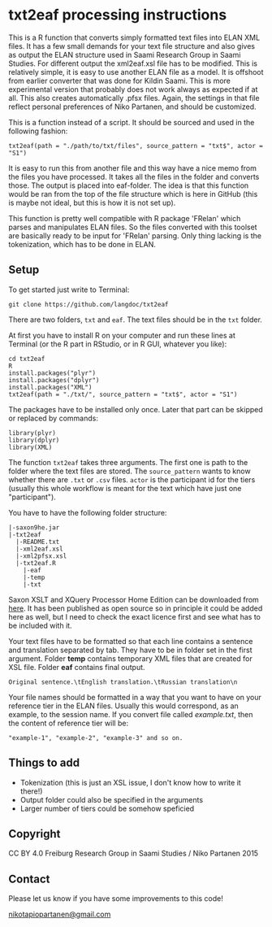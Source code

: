 # txt2eaf processing instructions

This is a R function that converts simply formatted text files into ELAN XML files. It has a few small demands for your text file structure and also gives as output the ELAN structure used in Saami Research Group in Saami Studies. For different output the xml2eaf.xsl file has to be modified. This is relatively simple, it is easy to use another ELAN file as a model. It is offshoot from earlier converter that was done for Kildin Saami. This is more experimental version that probably does not work always as expected if at all. This also creates automatically .pfsx files. Again, the settings in that file reflect personal preferences of Niko Partanen, and should be customized.

This is a function instead of a script. It should be sourced and used in the following fashion:

    txt2eaf(path = "./path/to/txt/files", source_pattern = "txt$", actor = "S1")

It is easy to run this from another file and this way have a nice memo from the files you have processed. It takes all the files in the folder and converts those. The output is placed into eaf-folder. The idea is that this function would be ran from the top of the file structure which is here in GitHub (this is maybe not ideal, but this is how it is not set up).

This function is pretty well compatible with R package 'FRelan' which parses and manipulates ELAN files. So the files converted with this toolset are basically ready to be input for 'FRelan' parsing. Only thing lacking is the tokenization, which has to be done in ELAN.

## Setup

To get started just write to Terminal:

    git clone https://github.com/langdoc/txt2eaf

There are two folders, `txt` and `eaf`. The text files should be in the `txt` folder.

At first you have to install R on your computer and run these lines at Terminal (or the R part in RStudio, or in R GUI, whatever you like):

    cd txt2eaf
    R
    install.packages("plyr")
    install.packages("dplyr")
    install.packages("XML")
    txt2eaf(path = "./txt/", source_pattern = "txt$", actor = "S1")

The packages have to be installed only once. Later that part can be skipped or replaced by commands:

    library(plyr)
    library(dplyr)
    library(XML)

The function `txt2eaf` takes three arguments. The first one is path to the folder where the text files are stored. The `source_pattern` wants to know whether there are `.txt` or `.csv` files. `actor` is the participant id for the tiers (usually this whole workflow is meant for the text which have just one "participant").

You have to have the following folder structure:

    |-saxon9he.jar
    |-txt2eaf
      |-README.txt
      |-xml2eaf.xsl
      |-xml2pfsx.xsl
      |-txt2eaf.R
        |-eaf
        |-temp
        |-txt

Saxon XSLT and XQuery Processor Home Edition can be downloaded from [here](http://sourceforge.net/projects/saxon/files/Saxon-HE/9.6/). It has been published as open source so in principle it could be added here as well, but I need to check the exact licence first and see what has to be included with it.

Your text files have to be formatted so that each line contains a sentence and translation separated by tab. They have to be in folder set in the first argument. Folder **temp** contains temporary XML files that are created for XSL file. Folder **eaf** contains final output.

    Original sentence.\tEnglish translation.\tRussian translation\n

Your file names should be formatted in a way that you want to have on your reference tier in the ELAN files. Usually this would correspond, as an example, to the session name. If you convert file called *example.txt*, then the content of reference tier will be:

    "example-1", "example-2", "example-3" and so on.

## Things to add

- Tokenization (this is just an XSL issue, I don't know how to write it there!)
- Output folder could also be specified in the arguments
- Larger number of tiers could be somehow speficied

## Copyright

CC BY 4.0
Freiburg Research Group in Saami Studies / Niko Partanen 2015

## Contact

Please let us know if you have some improvements to this code!

nikotapiopartanen@gmail.com
